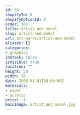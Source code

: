 ```yaml
---
id: 58
shopifyId: 0
shopifyOptionId: 0
order: 563
title: Artist and model
slug: artist-and-model
url: art-works/artist-and-model
aliases: []
categories:
- graphics
inStock: false
isVisible: true
location: ""
height: 50
width: 70
date: 2008-01-01T00:00:00Z
materials:
- paper
- acrylic
price: -1
mainImage: artist_and_model.jpg
---
```

